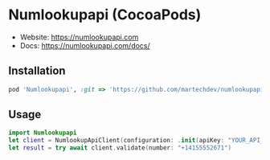# Numlookupapi (CocoaPods)

- Website: https://numlookupapi.com
- Docs: https://numlookupapi.com/docs/

## Installation
```ruby
pod 'Numlookupapi', :git => 'https://github.com/martechdev/numlookupapi-ios.git', :tag => '0.1.0'
```

## Usage
```swift
import Numlookupapi
let client = NumlookupApiClient(configuration: .init(apiKey: "YOUR_API_KEY"))
let result = try await client.validate(number: "+14155552671") 
```
